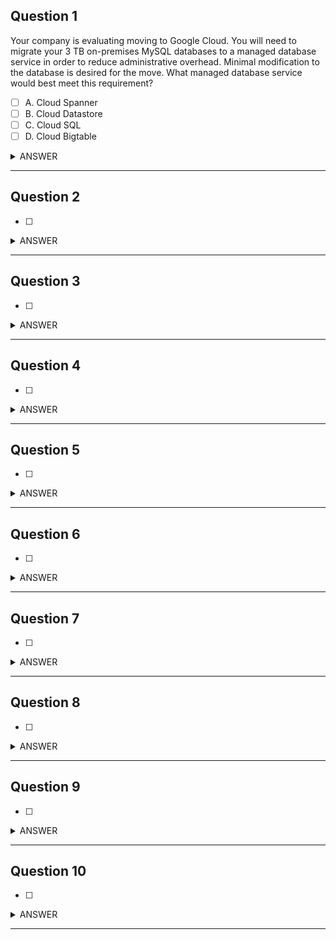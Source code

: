 ## Question 1
Your company is evaluating moving to Google Cloud. You will need to migrate your 3 TB on-premises MySQL databases to a managed database service in order to reduce administrative overhead. Minimal modification to the database is desired for the move. What managed database service would best meet this requirement?

- [ ] A. Cloud Spanner
- [ ] B. Cloud Datastore
- [ ] C. Cloud SQL
- [ ] D. Cloud Bigtable

<details><summary>ANSWER</summary><b>
C. Cloud SQL
</b></details>

---

## Question 2

- [ ] 

<details><summary>ANSWER</summary><b>

</b></details>

---

## Question 3

- [ ] 

<details><summary>ANSWER</summary><b>

</b></details>

---

## Question 4

- [ ] 

<details><summary>ANSWER</summary><b>

</b></details>

---

## Question 5

- [ ] 

<details><summary>ANSWER</summary><b>

</b></details>

---

## Question 6

- [ ] 

<details><summary>ANSWER</summary><b>

</b></details>

---

## Question 7

- [ ] 

<details><summary>ANSWER</summary><b>

</b></details>

---

## Question 8

- [ ] 

<details><summary>ANSWER</summary><b>

</b></details>

---

## Question 9

- [ ] 

<details><summary>ANSWER</summary><b>

</b></details>

---

## Question 10

- [ ] 

<details><summary>ANSWER</summary><b>

</b></details>

---